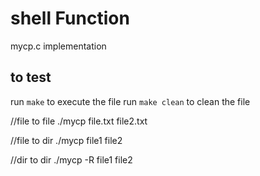 # shell Function

mycp.c implementation

## to test

run `make` to execute the file
run `make clean` to clean the file

//file to file
./mycp file.txt file2.txt

//file to dir
./mycp file1 file2

//dir to dir
./mycp -R file1 file2
